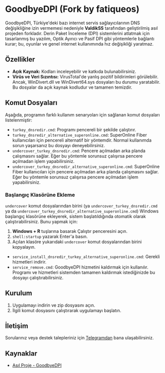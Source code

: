 # GoodbyeDPI (Fork by fatiqueos)

GoodbyeDPI, Türkiye'deki bazı internet servis sağlayıcılarının DNS değişikliğine izin vermemesi nedeniyle **ValdikSS** tarafından geliştirilmiş asıl projeden forkladır. Derin Paket İnceleme (DPI) sistemlerini atlatmak için tasarlanmış bu yazılım, Optik Ayırıcı ve Pasif DPI gibi yöntemlerle bağlantı kurar; bu, oyunlar ve genel internet kullanımında hız değişikliği yaratmaz.

## Özellikler

- **Açık Kaynak:** Kodları inceleyebilir ve katkıda bulunabilirsiniz.
- **Virüs ve Veri Sızıntısı:** VirusTotal'de yanlış pozitif bildirimleri görülebilir. Ancak, WinDivert.dll ve WinDivert64.sys dosyaları bu durumu yaratabilir. Bu dosyalar da açık kaynak kodludur ve tamamen temizdir.

## Komut Dosyaları

Aşağıda, programın farklı kullanım senaryoları için sağlanan komut dosyaları listelenmiştir:

- `turkey_dnsredir.cmd`: Programı pencereli bir şekilde çalıştırır.
- `turkey_dnsredir_alternative_superonline.cmd`: SuperOnline Fiber kullanıcıları için pencereli alternatif bir yöntemdir. Normal kullanımda sorun yaşarsanız bu dosyayı deneyebilirsiniz.
- `undercover_turkey_dnsredir.cmd`: Pencere açılmadan arka planda çalışmasını sağlar. Eğer bu yöntemle sorunsuz çalışırsa pencere açılmadan işlem yapabilirsiniz.
- `undercover_turkey_dnsredir_alternative_superonline.cmd`: SuperOnline Fiber kullanıcıları için pencere açılmadan arka planda çalışmasını sağlar. Eğer bu yöntemle sorunsuz çalışırsa pencere açılmadan işlem yapabilirsiniz.

### Başlangıç Klasörüne Ekleme

`undercover` komut dosyalarından birini (ya `undercover_turkey_dnsredir.cmd` ya da `undercover_turkey_dnsredir_alternative_superonline.cmd`) 
Windows başlangıç klasörüne ekleyerek, sistem başlatıldığında otomatik olarak çalıştırabilirsiniz. 
Bunu yapmak için:

1. **Windows + R** tuşlarına basarak Çalıştır penceresini açın.
2. `shell:startup` yazarak Enter'a basın.
3. Açılan klasöre yukarıdaki `undercover` komut dosyalarından birini kopyalayın.

- `service_install_dnsredir_turkey_alternative_superonline.cmd`: Gerekli hizmetleri indirir.
- `service_remove.cmd`: GoodbyeDPI hizmetini kaldırmak için kullanılır. Programı ve hizmetleri sistemden tamamen kaldırmak istediğinizde bu dosyayı çalıştırabilirsiniz.

## Kurulum

1. Uygulamayı indirin ve zip dosyasını açın.
2. İlgili komut dosyasını çalıştırarak uygulamayı başlatın.

## İletişim

Sorularınız veya destek talepleriniz için [Telegramdan](https://t.me/fatiqueos) bana ulaşabilirsiniz.

## Kaynaklar

- [Asıl Proje - GoodbyeDPI](https://github.com/ValdikSS/GoodbyeDPI)
